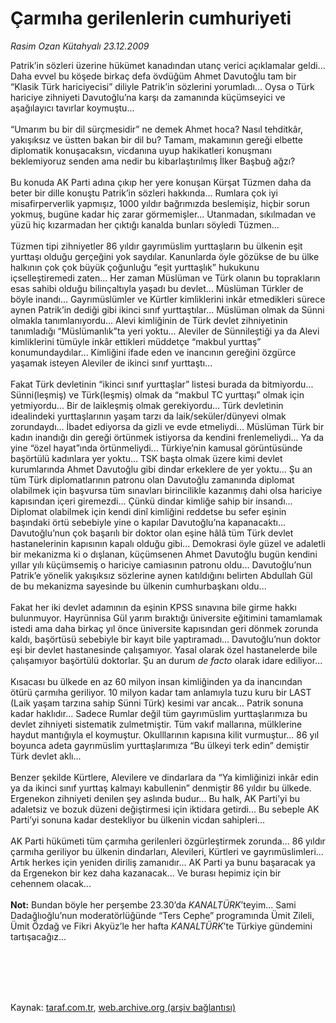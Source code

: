 # Çarmıha gerilenlerin cumhuriyeti

*Rasim Ozan Kütahyalı 23.12.2009*

<div class="taraf_structure_2col_1zq">
<div class="margen_n">



 <p>Patrik’in sözleri üzerine hükümet kanadından utanç verici açıklamalar geldi... Daha evvel bu köşede birkaç defa övdüğüm Ahmet Davutoğlu tam bir “Klasik Türk hariciyecisi” diliyle Patrik’in sözlerini yorumladı... Oysa o Türk hariciye zihniyeti Davutoğlu’na karşı da zamanında küçümseyici ve aşağılayıcı tavırlar koymuştu... <br/><br/>“Umarım bu bir dil sürçmesidir” ne demek Ahmet hoca? Nasıl tehditkâr, yakışıksız ve üstten bakan bir dil bu? Tamam, makamının gereği elbette diplomatik konuşacaksın, vicdanına uyup hakikatleri konuşmanı beklemiyoruz senden ama nedir bu kibarlaştırılmış İlker Başbuğ ağzı? <br/><br/>Bu konuda AK Parti adına çıkıp her yere konuşan Kürşat Tüzmen daha da beter bir dille konuştu Patrik’in sözleri hakkında... Rumlara çok iyi misafirperverlik yapmışız, 1000 yıldır bağrımızda beslemişiz, hiçbir sorun yokmuş, bugüne kadar hiç zarar görmemişler... Utanmadan, sıkılmadan ve yüzü hiç kızarmadan her çıktığı kanalda bunları söyledi Tüzmen... <br/><br/>Tüzmen tipi zihniyetler 86 yıldır gayrımüslim yurttaşların bu ülkenin eşit yurttaşı olduğu gerçeğini yok saydılar. Kanunlarda öyle gözükse de bu ülke halkının çok çok büyük çoğunluğu “eşit yurttaşlık” hukukunu içselleştiremedi zaten... Her zaman Müslüman ve Türk olanın bu toprakların esas sahibi olduğu bilinçaltıyla yaşadı bu devlet... Müslüman Türkler de böyle inandı... Gayrımüslümler ve Kürtler kimliklerini inkâr etmedikleri sürece aynen Patrik’in dediği gibi ikinci sınıf yurttaştılar... Müslüman olmak da Sünni olmakla tanımlanıyordu... Alevi kimliğinin de Türk devlet zihniyetinin tanımladığı “Müslümanlık”ta yeri yoktu... Aleviler de Sünnileştiği ya da Alevi kimliklerini tümüyle inkâr ettikleri müddetçe “makbul yurttaş” konumundaydılar... Kimliğini ifade eden ve inancının gereğini özgürce yaşamak isteyen Aleviler de ikinci sınıf yurttaştı... <br/><br/>Fakat Türk devletinin “ikinci sınıf yurttaşlar” listesi burada da bitmiyordu... Sünni(leşmiş) ve Türk(leşmiş) olmak da “makbul TC yurttaşı” olmak için yetmiyordu... Bir de laikleşmiş olmak gerekiyordu... Türk devletinin idealindeki yurttaşlarının yaşam tarzı da laik/seküler/dünyevi olmak zorundaydı... İbadet ediyorsa da gizli ve evde etmeliydi... Müslüman Türk bir kadın inandığı din gereği örtünmek istiyorsa da kendini frenlemeliydi... Ya da yine “özel hayat”ında örtünmeliydi... Türkiye’nin kamusal görüntüsünde başörtülü kadınlara yer yoktu... TSK başta olmak üzere kimi devlet kurumlarında Ahmet Davutoğlu gibi dindar erkeklere de yer yoktu... Şu an tüm Türk diplomatlarının patronu olan Davutoğlu zamanında diplomat olabilmek için başvursa tüm sınavları birincilikle kazanmış dahi olsa hariciye kapısından içeri giremezdi... Çünkü dindar kimliğe sahip bir insandı... Diplomat olabilmek için kendi dinî kimliğini reddetse bu sefer eşinin başındaki örtü sebebiyle yine o kapılar Davutoğlu’na kapanacaktı... Davutoğlu’nun çok başarılı bir doktor olan eşine hâlâ tüm Türk devlet hastanelerinin kapısının kapalı olduğu gibi... Demokrasi öyle güzel ve adaletli bir mekanizma ki o dışlanan, küçümsenen Ahmet Davutoğlu bugün kendini yıllar yılı küçümsemiş o hariciye camiasının patronu oldu... Davutoğlu’nun Patrik’e yönelik yakışıksız sözlerine aynen katıldığını belirten Abdullah Gül de bu mekanizma sayesinde bu ülkenin cumhurbaşkanı oldu... <br/><br/>Fakat her iki devlet adamının da eşinin KPSS sınavına bile girme hakkı bulunmuyor. Hayrünnisa Gül yarım bıraktığı üniversite eğitimini tamamlamak istedi ama daha birkaç yıl önce üniversite kapısından geri dönmek zorunda kaldı, başörtüsü sebebiyle bir kayıt bile yaptıramadı... Davutoğlu’nun doktor eşi bir devlet hastanesinde çalışamıyor. Yasal olarak özel hastanelerde bile çalışamıyor başörtülü doktorlar. Şu an durum <i>de facto </i>olarak idare ediliyor... <br/><br/>Kısacası bu ülkede en az 60 milyon insan kimliğinden ya da inancından ötürü çarmıha geriliyor. 10 milyon kadar tam anlamıyla tuzu kuru bir LAST (Laik yaşam tarzına sahip Sünni Türk) kesimi var ancak... Patrik sonuna kadar haklıdır... Sadece Rumlar değil tüm gayrımüslim yurttaşlarımıza bu devlet zihniyeti sistematik zulmetmiştir. Tüm vakıf mallarına, mülklerine haydut mantığıyla el koymuştur. Okulllarının kapısına kilit vurmuştur... 86 yıl boyunca adeta gayrımüslim yurttaşlarımıza “Bu ülkeyi terk edin” demiştir Türk devlet aklı... <br/><br/>Benzer şekilde Kürtlere, Alevilere ve dindarlara da “Ya kimliğinizi inkâr edin ya da ikinci sınıf yurttaş kalmayı kabullenin” denmiştir 86 yıldır bu ülkede. Ergenekon zihniyeti denilen şey aslında budur... Bu halk, AK Parti’yi bu adaletsiz ve bozuk düzeni değiştirmesi için iktidara getirdi... Bu sebeple AK Parti’yi sonuna kadar destekliyor bu ülkenin vicdan sahipleri... <br/><br/>AK Parti hükümeti tüm çarmıha gerilenleri özgürleştirmek zorunda... 86 yıldır çarmıha geriliyor bu ülkenin dindarları, Alevileri, Kürtleri ve gayrımüslimleri... Artık herkes için yeniden diriliş zamanıdır... AK Parti ya bunu başaracak ya da Ergenekon bir kez daha kazanacak... Ve burası hepimiz için bir cehennem olacak...<b> <br/><br/>Not:</b> Bundan böyle her perşembe 23.30’da <i>KANALTÜRK</i>’teyim... Sami Dadağlıoğlu’nun moderatörlüğünde “Ters Cephe” programında Ümit Zileli, Ümit Özdağ ve Fikri Akyüz’le her hafta <i>KANALTÜRK</i>’te Türkiye gündemini tartışacağız...</p>
<br/>
<br/>
<br/>



<br/>


<div id="taraf_not">
</div>

</div>


</div>

Kaynak: [taraf.com.tr](http://taraf.com.tr:80/makale/9188.htm), [web.archive.org (arşiv bağlantısı)](http://web.archive.org/web/20100302231039/http://taraf.com.tr:80/makale/9188.htm)
